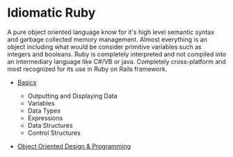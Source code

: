 # Idiomatic Ruby

A pure object oriented language know for it's high level semantic syntax and
garbage collected memory management. Almost everything is an object including what would be consider primitive variables such as integers and booleans. Ruby is completely interpreted and not compiled into an intermediary language like C#/VB or java. Completely cross-platform and most recognized for its use in Ruby on Rails framework. 

+ [Basics][basics]
    + Outputting and Displaying Data
    + Variables
    + Data Types
    + Expressions
    + Data Structures
    + Control Structures

+ [Object Oriented Design & Programming][oop]


[basics]: basics/ruby-basics.md
[oop]: object-oriented/object-oriented-basics.md


